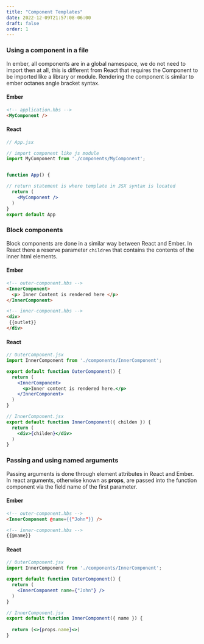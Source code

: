 ```yaml
---
title: "Component Templates"
date: 2022-12-09T21:57:08-06:00
draft: false
order: 1
---
```


### Using a component in a file

In ember, all components are in a global namespace, we do not need to import then at all,
this is different from React that requires the Component to be imported like a library or module.
Rendering the component is similar to ember octanes angle bracket syntax.

<div class="flex justify-around">
<div class="w-50 pr3 ember-code">


#### Ember
```html
<!-- application.hbs -->
<MyComponent />
```
</div>

<div class="w-50 pl3 react-code">

#### React
```jsx
// App.jsx

// import component like js module
import MyComponent from './components/MyComponent';


function App() {

// return statement is where template in JSX syntax is located
  return (
    <MyComponent />
  )
}
export default App
```

</div>
</div>

### Block components

Block components are done in a similar way between React and Ember. 
In React there a reserve parameter `children` that contains the contents of the inner html elements.

<div class="flex justify-around">
<div class="w-50 pr3 ember-code">


#### Ember
```html
<!-- outer-component.hbs -->
<InnerComponent>
  <p> Inner Content is rendered here </p>
</InnerComponent>

<!-- inner-component.hbs -->
<div>
 {{outlet}}
</div>
```
</div>

<div class="w-50 pl3 react-code">

#### React
```jsx
// OuterComponent.jsx
import InnerComponent from './components/InnerComponent';

export default function OuterComponent() {
  return (
    <InnerComponent>
      <p>Inner content is rendered here.</p>
    </InnerComponent>
  )
}

// InnerComponent.jsx
export default function InnerComponent({ childen }) {
  return (
    <div>{childen}</div>
  )
}
```

</div>
</div>

### Passing and using named arguments

Passing arguments is done through element attributes in React and Ember.
In react arguments, otherwise known as **props**, 
are passed into the function component via the field name of the first parameter.

<div class="flex justify-around">
<div class="w-50 pr3 ember-code">


#### Ember
```html
<!-- outer-component.hbs -->
<InnerComponent @name={{"John"}} />

<!-- inner-component.hbs -->
{{@name}}
```
</div>

<div class="w-50 pl3 react-code">

#### React
```jsx
// OuterComponent.jsx
import InnerComponent from './components/InnerComponent';

export default function OuterComponent() {
  return (
    <InnerComponent name={"John"} />
  )
}

// InnerComponent.jsx
export default function InnerComponent({ name }) {
  
  return (<>{props.name}<>)
}
```

</div>
</div>